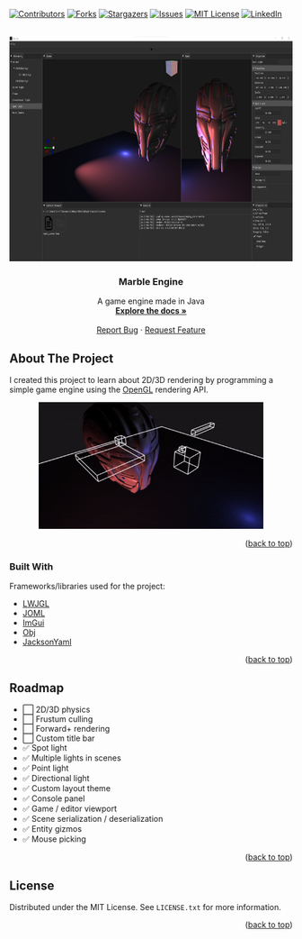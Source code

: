 <div id="top"></div>

[![Contributors][contributors-shield]][contributors-url]
[![Forks][forks-shield]][forks-url]
[![Stargazers][stars-shield]][stars-url]
[![Issues][issues-shield]][issues-url]
[![MIT License][license-shield]][license-url]
[![LinkedIn][linkedin-shield]][linkedin-url]



<!-- PROJECT LOGO -->
<br />
<div align="center">
  <a href="https://github.com/chrkj/MarbleEngine">
    <img src="docs/Example.png" width="731" height="400">
  </a>

<h3 align="center">Marble Engine</h3>

  <p align="center">
    A game engine made in Java
    <br />
    <a href="https://github.com/chrkj/MarbleEngine"><strong>Explore the docs »</strong></a>
    <br />
    <br />
    <a href="https://github.com/chrkj/MarbleEngine/issues">Report Bug</a>
    ·
    <a href="https://github.com/chrkj/MarbleEngine/issues">Request Feature</a>
  </p>
</div>

<!-- ABOUT THE PROJECT -->
## About The Project
I created this project to learn about 2D/3D rendering by programming a simple game engine using the
[OpenGL](https://www.opengl.org//) rendering API. 

<div align="center">
  <a href="https://github.com/chrkj/MarbleEngine">
    <img src="docs/physics.gif" width="400" height="225">
  </a>
</div>

<p align="right">(<a href="#top">back to top</a>)</p>

### Built With

Frameworks/libraries used for the project:

* [LWJGL](https://github.com/LWJGL/lwjgl3)
* [JOML](https://github.com/JOML-CI/JOML)
* [ImGui](https://github.com/SpaiR/imgui-java)
* [Obj](https://github.com/javagl/Obj)
* [JacksonYaml](https://github.com/FasterXML/jackson-dataformat-yaml)

<p align="right">(<a href="#top">back to top</a>)</p>

<!-- ROADMAP -->
## Roadmap

- ⬜ 2D/3D physics
- ⬜ Frustum culling
- ⬜ Forward+ rendering
- ⬜ Custom title bar
- ✅ Spot light
- ✅ Multiple lights in scenes
- ✅ Point light
- ✅ Directional light
- ✅ Custom layout theme
- ✅ Console panel
- ✅ Game / editor viewport
- ✅ Scene serialization / deserialization
- ✅ Entity gizmos
- ✅ Mouse picking

<p align="right">(<a href="#top">back to top</a>)</p>

<!-- LICENSE -->
## License

Distributed under the MIT License. See `LICENSE.txt` for more information.

<p align="right">(<a href="#top">back to top</a>)</p>

<!-- MARKDOWN LINKS & IMAGES -->
[contributors-shield]: https://img.shields.io/github/contributors/chrkj/MarbleEngine.svg?style=for-the-badge
[contributors-url]: https://github.com/chrkj/MarbleEngine/graphs/contributors

[forks-shield]: https://img.shields.io/github/forks/chrkj/MarbleEngine.svg?style=for-the-badge
[forks-url]: https://github.com/chrkj/MarbleEngine/network/members

[stars-shield]: https://img.shields.io/github/stars/chrkj/MarbleEngine.svg?style=for-the-badge
[stars-url]: https://github.com/chrkj/MarbleEngine/stargazers

[issues-shield]: https://img.shields.io/github/issues/chrkj/MarbleEngine.svg?style=for-the-badge
[issues-url]: https://github.com/chrkj/MarbleEngine/issues

[license-shield]: https://img.shields.io/github/license/chrkj/MarbleEngine.svg?style=for-the-badge&
[license-url]: https://github.com/chrkj/MarbleEngine/blob/master/LICENSE


[linkedin-shield]: https://img.shields.io/badge/-LinkedIn-black.svg?style=for-the-badge&logo=linkedin&colorB=555
[linkedin-url]: https://www.linkedin.com/in/christian-kjaer/

